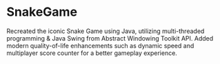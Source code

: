 ﻿# SnakeGame
Recreated the iconic Snake Game using Java, utilizing multi-threaded programming & Java Swing from Abstract Windowing Toolkit API. Added modern quality-of-life enhancements such as dynamic speed and multiplayer score counter for a better gameplay experience.
